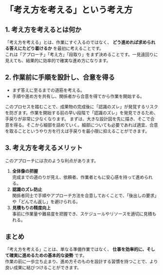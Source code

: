 # 「考え方を考える」という考え方

## 1. 考え方を考えるとは何か

「考え方を考える」とは、作業にすぐ入るのではなく、 **どう進めれば求められる答えにたどり着けるか** を最初に考えることです。  
これは「アプローチ」「考え方」「段取り」をまず決めることです。一見遠回りに見えても、結果的に効率的で確実な進め方になります。

## 2. 作業前に手順を設計し、合意を得る

- まず答えに至るまでの道筋を考える。  
- 手順や進め方を共有し、関係者から合意を得てから作業を開始する。  

このプロセスを踏むことで、成果物の完成後に「認識のズレ」が発覚するリスクを防ぎます。作業を開始する前の早い段階で「認識のズレ」を発見できるため、手戻りが非常に少なくなります。
まずは、大きな設計図を先に描き、そこで合意を得る。そこから細部を詰めていく。細部についても必要であれば適宜、合意を取ることというやり方を行えば手戻りを最小限に抑えることができます。

## 3. 考え方を考えるメリット

このアプローチには次のような利点があります。  

1. **全体像の把握**  
完成までの道のりが見え、依頼者、作業者ともに安心感を持って進められる。  
2. **認識のズレ防止**  
関係者同士で手順やアプローチ方法を合意しておくことで、「後出しの要求」や「どんでん返し」を避けられる。  
3. **見積もりの精度向上**  
事前に作業量や難易度を把握でき、スケジュールやリソースを適切に見積もれる。  

## まとめ

「考え方を考える」ことは、単なる準備作業ではなく、 **仕事を効率的に、そして確実に進めるための基本的な姿勢** です。  
作業の前に一歩立ち止まり、進め方そのものを設計する習慣を持つことで、より良い成果に結びつけることができます。

